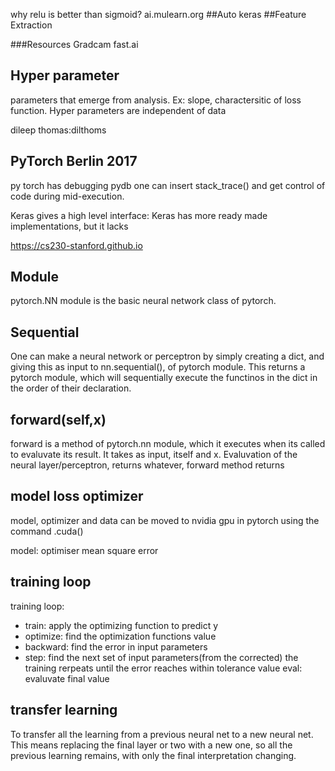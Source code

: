why relu is better than sigmoid?
ai.mulearn.org
##Auto keras
##Feature Extraction

###Resources
Gradcam
fast.ai

## Hyper parameter
parameters that emerge from analysis. Ex: slope, charactersitic of
loss function. Hyper parameters are independent of data

dileep thomas:dilthoms

## PyTorch Berlin 2017

py torch has debugging pydb one can insert stack_trace() and get
control of code during mid-execution.

Keras gives a high level interface:  Keras has more ready made
implementations, but it lacks 

https://cs230-stanford.github.io

## Module
pytorch.NN module is the basic neural network class of pytorch.

## Sequential
One can make a neural network or perceptron by simply creating
a dict, and giving this as input to nn.sequential(), of pytorch module.
This returns a pytorch module, which will sequentially execute the
functinos in the dict in the order of their declaration.

## forward(self,x)
forward is a method of pytorch.nn module, which it executes when
its called to evaluvate its result. It takes as input, itself
and x. Evaluvation of the neural layer/perceptron, returns whatever,
forward method returns

## model loss optimizer
model, optimizer and data can be moved to nvidia gpu in pytorch using the
command .cuda()

model:
optimiser mean square error

## training loop

training loop:
-    train: apply the optimizing function to predict y
-    optimize: find the optimization functions value
-    backward: find the error in input parameters
-    step: find the next set of input parameters(from the corrected)
the training rerpeats until the error reaches within tolerance value
 eval: evaluvate final value

##  transfer learning
 To transfer all the learning from a previous neural net
 to a new neural net. This means replacing the final layer or two with a
 new one, so all the previous learning remains, with only the final
 interpretation changing.

